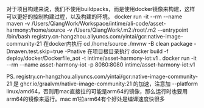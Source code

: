 对于项目构建来说，我们不使用buildpacks，而是使用docker镜像来构建，这样可以更好的控制构建过程，以及构建的环境。
docker run -it --rm --name maven -v /Users/QiangWork/Workspace/intime/ali-code/asset-harmony:/home/source -v /Users/QiangWork/.m2:/root/.m2 --entrypoint /bin/bash registry.cn-hangzhou.aliyuncs.com/yintai/gcr:native-image-community-21
在docker内执行
cd /home/source
./mvnw -B clean package -Dmaven.test.skip=true -Pnative
在项目根目录执行
docker build -f deploy/docker/Dockerfile_aot -t intime/asset-harmony-iot:v1 .
docker run -it --rm --name asset-harmony-iot -p 8080:8080 intime/asset-harmony-iot:v1

PS. registry.cn-hangzhou.aliyuncs.com/yintai/gcr:native-image-community-21 是 ghcr.io/graalvm/native-image-community:21 的加速，注意加 --platform linux/amd64，否则用mac直接拉的可能是arm64的镜像，那么运行时也要用arm64的镜像来运行。mac m1拉arm64有个好处是编译速度快很多
